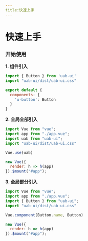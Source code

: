 ```yaml
---
title:快速上手
---
```


# 快速上手

### 开始使用

**1. 组件引入**

```js
import { Button } from 'uab-ui'
import "uab-ui/dist/uab-ui.css"

export default {
  components: {
    'u-button': Button
  }
}
```

**2. 全局全部引入**

```js
import Vue from "vue";
import app from "./app.vue";
import uab from "uab-ui";
import "uab-ui/dist/uab-ui.css"

Vue.use(uab)

new Vue({
  render: h => h(app)
}).$mount("#app");
```

**3. 全局部分引入**

```js
import Vue from "vue";
import app from "./app.vue";
import { Button } from "uab-ui";
import "uab-ui/dist/uab-ui.css"

Vue.component(Button.name, Button)

new Vue({
  render: h => h(app)
}).$mount("#app");
```
